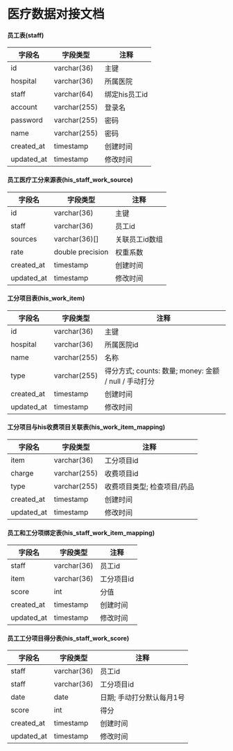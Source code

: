 # 医疗数据对接文档

#### 员工表(staff)

| 字段名 | 字段类型 | 注释 |
| --- | --- | --- |
| id | varchar(36) | 主键 |
| hospital | varchar(36) | 所属医院 |
| staff | varchar(64) | 绑定his员工id |
| account | varchar(255) | 登录名 |
| password | varchar(255) | 密码 |
| name | varchar(255) | 密码 |
| created_at | timestamp | 创建时间 |
| updated_at | timestamp | 修改时间 |

#### 员工医疗工分来源表(his_staff_work_source)

| 字段名 | 字段类型 | 注释 |
| --- | --- | --- |
| id | varchar(36) | 主键 |
| staff | varchar(36) | 员工id |
| sources | varchar(36)[] | 关联员工id数组 |
| rate | double precision | 权重系数 |
| created_at | timestamp | 创建时间 |
| updated_at | timestamp | 修改时间 |

#### 工分项目表(his_work_item)

| 字段名 | 字段类型 | 注释 |
| --- | --- | --- |
| id | varchar(36) | 主键 |
| hospital | varchar(36) | 所属医院id |
| name | varchar(255) | 名称 |
| type | varchar(255) | 得分方式; counts: 数量; money: 金额 / null / 手动打分 |
| created_at | timestamp | 创建时间 |
| updated_at | timestamp | 修改时间 |

#### 工分项目与his收费项目关联表(his_work_item_mapping)

| 字段名 | 字段类型 | 注释 |
| --- | --- | --- |
| item | varchar(36) | 工分项目id |
| charge | varchar(255) | 收费项目id |
| type | varchar(255) | 收费项目类型; 检查项目/药品 |
| created_at | timestamp | 创建时间 |
| updated_at | timestamp | 修改时间 |


#### 员工和工分项绑定表(his_staff_work_item_mapping)

| 字段名 | 字段类型 | 注释 |
| --- | --- | --- |
| staff | varchar(36) | 员工id |
| item | varchar(36) | 工分项目id |
| score | int | 分值 |
| created_at | timestamp | 创建时间 |
| updated_at | timestamp | 修改时间 |

#### 员工工分项目得分表(his_staff_work_score)

| 字段名 | 字段类型 | 注释 |
| --- | --- | --- |
| staff | varchar(36) | 员工id |
| staff | varchar(36) | 工分项目id |
| date | date | 日期; 手动打分默认每月1号 |
| score | int | 得分 |
| created_at | timestamp | 创建时间 |
| updated_at | timestamp | 修改时间 |
